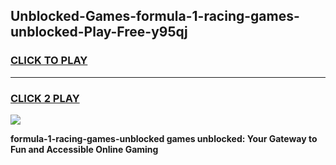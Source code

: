 
## Unblocked-Games-formula-1-racing-games-unblocked-Play-Free-y95qj
<h3>
<a href="https://premium76.site?title=formula-1-racing-games-unblocked&ref=21A">CLICK TO PLAY</a></h3>
<hr>

<h3>
<a href="https://premium76.site?title=formula-1-racing-games-unblocked&ref=21A">CLICK 2 PLAY</a>
  
</h3>

<a href="https://premium76.site?title=formula-1-racing-games-unblocked&ref=21A"><img src="https://clearcache.store/games.png"></a>


**formula-1-racing-games-unblocked games unblocked: Your Gateway to Fun and Accessible Online Gaming**
